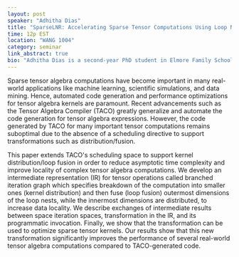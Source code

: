 ```yaml
---
layout: post
speaker: "Adhitha Dias"
title: "SparseLNR: Accelerating Sparse Tensor Computations Using Loop Nest Restructuring"
time: 12p EST
location: "WANG 1004"
category: seminar
link_abstract: true
bio: "Adhitha Dias is a second-year PhD student in Elmore Family School of Electrical and Computer Engineering at Purdue, working with Prof. Milind Kulkarni. While he is broadly interested in Compilers, Programming Languages and HPC, his current research focuses on optimized code generation for for sparse tensor algebra computations."
---
```


Sparse tensor algebra computations have become important in many real-world applications like machine learning, scientific simulations, and data mining. Hence, automated code generation and performance optimizations for tensor algebra kernels are paramount. Recent advancements such as the Tensor Algebra Compiler (TACO) greatly generalize and automate the code generation for tensor algebra expressions. However, the code generated by TACO for many important tensor computations remains suboptimal due to the absence of a scheduling directive to support transformations such as distribution/fusion.

This paper extends TACO's scheduling space to support kernel distribution/loop fusion in order to reduce asymptotic time complexity and improve locality of complex tensor algebra computations. We develop an intermediate representation (IR) for tensor operations called branched iteration graph which specifies breakdown of the computation into smaller ones (kernel distribution) and then fuse (loop fusion) outermost dimensions of the loop nests, while the innermost dimensions are distributed, to increase data locality. We describe exchanges of intermediate results between space iteration spaces, transformation in the IR, and its programmatic invocation. Finally, we show that the transformation can be used to optimize sparse tensor kernels. Our results show that this new transformation significantly improves the performance of several real-world tensor algebra computations compared to TACO-generated code.
